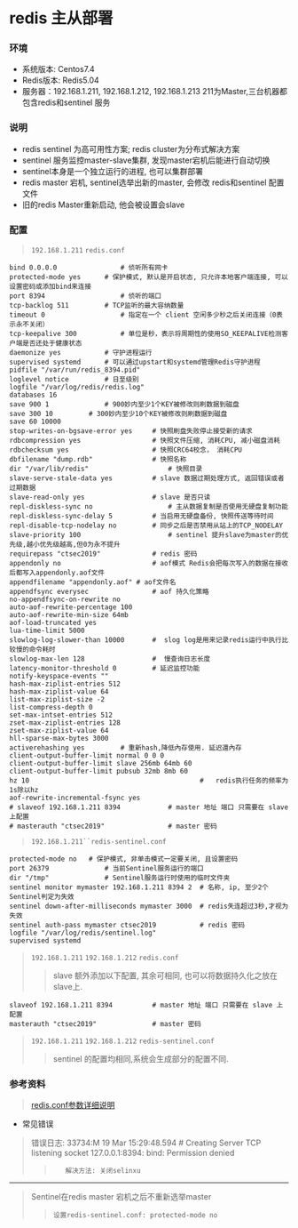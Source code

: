 # redis 主从部署

### 环境
* 系统版本:  Centos7.4
* Redis版本: Redis5.04
* 服务器：192.168.1.211, 192.168.1.212, 192.168.1.213     211为Master,三台机器都包含redis和sentinel 服务
 
### 说明
+ redis sentinel 为高可用性方案; redis cluster为分布式解决方案
+ sentinel 服务监控master-slave集群, 发现master宕机后能进行自动切换
+ sentinel本身是一个独立运行的进程, 也可以集群部署
+ redis master 宕机, sentinel选举出新的master, 会修改 redis和sentinel 配置文件
+ 旧的redis Master重新启动, 他会被设置会slave
### 配置
> `192.168.1.211` `redis.conf`
```
bind 0.0.0.0				# 侦听所有网卡
protected-mode yes		# 保护模式, 默认是开启状态, 只允许本地客户端连接, 可以设置密码或添加bind来连接
port 8394					# 侦听的端口
tcp-backlog 511			# TCP监听的最大容纳数量
timeout 0					# 指定在一个 client 空闲多少秒之后关闭连接（0表示永不关闭）
tcp-keepalive 300			# 单位是秒，表示将周期性的使用SO_KEEPALIVE检测客户端是否还处于健康状态
daemonize yes			# 守护进程运行
supervised systemd		# 可以通过upstart和systemd管理Redis守护进程
pidfile "/var/run/redis_8394.pid"
loglevel notice			# 日至级别
logfile "/var/log/redis/redis.log"
databases 16
save 900 1				# 900妙内至少1个KEY被修改则刷数据到磁盘
save 300 10			# 300妙内至少10个KEY被修改则刷数据到磁盘
save 60 10000
stop-writes-on-bgsave-error yes		# 快照刷盘失败停止接受新的请求
rdbcompression yes					# 快照文件压缩, 消耗CPU, 减小磁盘消耗
rdbchecksum yes						# 快照CRC64校念， 消耗CPU
dbfilename "dump.rdb"				# 快照名称
dir "/var/lib/redis"					# 快照目录
slave-serve-stale-data yes			# slave 数据过期处理方式, 返回错误或者过期数据
slave-read-only yes					# slave 是否只读
repl-diskless-sync no					# 主从数据复制是否使用无硬盘复制功能
repl-diskless-sync-delay 5			# 当启用无硬盘备份, 快照传送等待时间
repl-disable-tcp-nodelay no			# 同步之后是否禁用从站上的TCP_NODELAY
slave-priority 100						# sentinel 提升slave为master的优先级,越小优先级越高,但0为永不提升
requirepass "ctsec2019"				# redis 密码
appendonly no						# aof模式 Redis会把每次写入的数据在接收后都写入appendonly.aof文件
appendfilename "appendonly.aof"	# aof文件名
appendfsync everysec				# aof 持久化策略
no-appendfsync-on-rewrite no
auto-aof-rewrite-percentage 100
auto-aof-rewrite-min-size 64mb
aof-load-truncated yes
lua-time-limit 5000
slowlog-log-slower-than 10000		#  slog log是用来记录redis运行中执行比较慢的命令耗时
slowlog-max-len 128					#  慢查询日志长度
latency-monitor-threshold 0			# 延迟监控功能
notify-keyspace-events ""
hash-max-ziplist-entries 512
hash-max-ziplist-value 64
list-max-ziplist-size -2
list-compress-depth 0
set-max-intset-entries 512
zset-max-ziplist-entries 128
zset-max-ziplist-value 64
hll-sparse-max-bytes 3000
activerehashing yes			# 重新hash,降低內存使用. 延迟還內存
client-output-buffer-limit normal 0 0 0
client-output-buffer-limit slave 256mb 64mb 60
client-output-buffer-limit pubsub 32mb 8mb 60
hz 10											#   redis执行任务的频率为1s除以hz
aof-rewrite-incremental-fsync yes
# slaveof 192.168.1.211 8394			# master 地址 端口 只需要在 slave 上配置
# masterauth "ctsec2019"				# master 密码
```
> `192.168.1.211``redis-sentinel.conf`
```
protected-mode no 	# 保护模式, 非单击模式一定要关闭, 且设置密码
port 26379 				# 当前Sentinel服务运行的端口
dir "/tmp" 				# Sentinel服务运行时使用的临时文件夹
sentinel monitor mymaster 192.168.1.211 8394 2 	# 名称, ip, 至少2个Sentinel判定为失效 
sentinel down-after-milliseconds mymaster 3000	# redis失连超过3秒,才视为失效
sentinel auth-pass mymaster ctsec2019			# redis 密码
logfile "/var/log/redis/sentinel.log"
supervised systemd
```
> `192.168.1.211` `192.168.1.212` `redis.conf`
>>  slave 额外添加以下配置, 其余可相同, 也可以将数据持久化之放在slave上.
```
slaveof 192.168.1.211 8394			# master 地址 端口 只需要在 slave 上配置
masterauth "ctsec2019"				# master 密码
```

> `192.168.1.211` `192.168.1.212` `redis-sentinel.conf`
>>  sentinel 的配置均相同,系统会生成部分的配置不同.


### 参考资料
> [redis.conf参数详细说明](https://www.cnblogs.com/pqchao/p/6558688.html) 

* 常见错误

>  错误日志:  33734:M 19 Mar 15:29:48.594 # Creating Server TCP listening socket 127.0.0.1:8394: bind: Permission denied
> >        解决方法: 关闭selinxu
------------------------------------------
> Sentinel在redis master 宕机之后不重新选举master
>>     设置redis-sentinel.conf: protected-mode no


